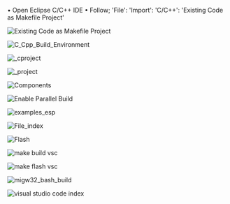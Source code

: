 •	Open Eclipse C/C++ IDE
•	Follow;   'File': 'Import': 'C/C++': 'Existing Code as Makefile Project'



![Existing Code as Makefile Project](https://user-images.githubusercontent.com/52567674/61786202-da358e80-ae15-11e9-89ff-edb318674e69.jpg)


![C_Cpp_Build_Environment](https://user-images.githubusercontent.com/52567674/61787152-e15d9c00-ae17-11e9-8a21-829b3a6dedb8.jpg)

![_cproject](https://user-images.githubusercontent.com/52567674/61787228-0e11b380-ae18-11e9-884b-8395c9624842.jpg)


![_project](https://user-images.githubusercontent.com/52567674/61787278-25e93780-ae18-11e9-9779-c50730d28590.jpg)


![Components](https://user-images.githubusercontent.com/52567674/61787313-36011700-ae18-11e9-95d7-9b6965614b94.jpg)


![Enable Parallel Build](https://user-images.githubusercontent.com/52567674/61787337-41ecd900-ae18-11e9-9b5f-f50e95621f54.jpg)


![examples_esp](https://user-images.githubusercontent.com/52567674/61787367-53ce7c00-ae18-11e9-98e8-8f8508c525ea.jpg)


![File_index](https://user-images.githubusercontent.com/52567674/61787388-5f21a780-ae18-11e9-9734-ff202c5d6506.jpg)


![Flash](https://user-images.githubusercontent.com/52567674/61787428-6ea0f080-ae18-11e9-9150-d88d7dc3eda2.jpg)


![make build vsc](https://user-images.githubusercontent.com/52567674/61787469-7bbddf80-ae18-11e9-8287-9cf0805d9969.jpg)


![make flash vsc](https://user-images.githubusercontent.com/52567674/61787493-8e381900-ae18-11e9-996d-fb0b400774a6.jpg)


![migw32_bash_build](https://user-images.githubusercontent.com/52567674/61787516-9c863500-ae18-11e9-87dc-229439bafb96.jpg)


![visual studio code index](https://user-images.githubusercontent.com/52567674/61787544-ab6ce780-ae18-11e9-8e05-283ae56858b4.jpg)




